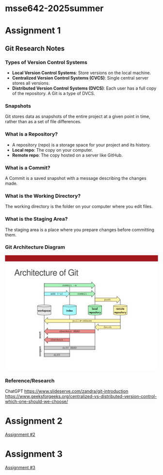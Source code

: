 # msse642-2025summer

# Assignment 1

## Git Research Notes

### Types of Version Control Systems
- **Local Version Control Systems**: Store versions on the local machine.
- **Centralized Version Control Systems (CVCS)**: Single central server stores all versions.
- **Distributed Version Control Systems (DVCS)**: Each user has a full copy of the repository. A Git is a type of DVCS.

### Snapshots
Git stores data as snapshots of the entire project at a given point in time, rather than as a set of file differences.

### What is a Repository?
- A repository (repo) is a storage space for your project and its history.
- **Local repo**: The copy on your computer.
- **Remote repo**: The copy hosted on a server like GitHub.

### What is a Commit?
A Commit is a saved snapshot with a message describing the changes made.

### What is the Working Directory?
The working directory is the folder on your computer where you edit files.

### What is the Staging Area?
The staging area is a place where you prepare changes before committing them.

### Git Architecture Diagram
![Git Architecture](./git-architecture.jpg)

### Reference/Research
ChatGPT
https://www.slideserve.com/zandra/git-introduction
https://www.geeksforgeeks.org/centralized-vs-distributed-version-control-which-one-should-we-choose/

# Assignment 2
[Assignment #2](./Assignment%202/Assignment2Lamphere.md)

# Assignment 3

[Assignment #3](./Assignment%203/Assignment3Lamphere.md)

